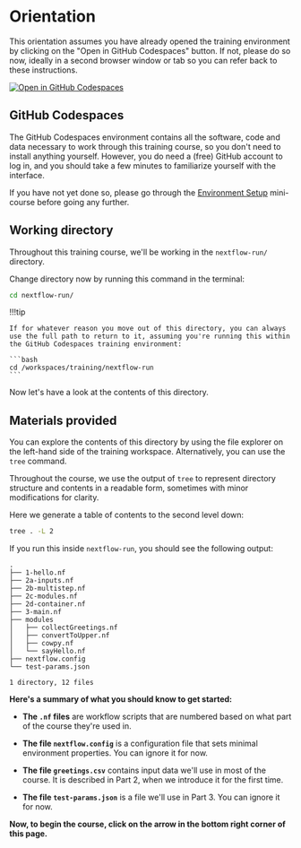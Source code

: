 # Orientation

This orientation assumes you have already opened the training environment by clicking on the "Open in GitHub Codespaces" button.
If not, please do so now, ideally in a second browser window or tab so you can refer back to these instructions.

[![Open in GitHub Codespaces](https://github.com/codespaces/badge.svg)](https://codespaces.new/nextflow-io/training?quickstart=1&ref=master)

## GitHub Codespaces

The GitHub Codespaces environment contains all the software, code and data necessary to work through this training course, so you don't need to install anything yourself.
However, you do need a (free) GitHub account to log in, and you should take a few minutes to familiarize yourself with the interface.

If you have not yet done so, please go through the [Environment Setup](../../envsetup/) mini-course before going any further.

## Working directory

Throughout this training course, we'll be working in the `nextflow-run/` directory.

Change directory now by running this command in the terminal:

```bash
cd nextflow-run/
```

!!!tip

    If for whatever reason you move out of this directory, you can always use the full path to return to it, assuming you're running this within the GitHub Codespaces training environment:

    ```bash
    cd /workspaces/training/nextflow-run
    ```

Now let's have a look at the contents of this directory.

## Materials provided

You can explore the contents of this directory by using the file explorer on the left-hand side of the training workspace.
Alternatively, you can use the `tree` command.

Throughout the course, we use the output of `tree` to represent directory structure and contents in a readable form, sometimes with minor modifications for clarity.

Here we generate a table of contents to the second level down:

```bash
tree . -L 2
```

If you run this inside `nextflow-run`, you should see the following output:

```console title="Directory contents"
.
├── 1-hello.nf
├── 2a-inputs.nf
├── 2b-multistep.nf
├── 2c-modules.nf
├── 2d-container.nf
├── 3-main.nf
├── modules
│   ├── collectGreetings.nf
│   ├── convertToUpper.nf
│   ├── cowpy.nf
│   └── sayHello.nf
├── nextflow.config
└── test-params.json

1 directory, 12 files
```

**Here's a summary of what you should know to get started:**

- **The `.nf` files** are workflow scripts that are numbered based on what part of the course they're used in.

- **The file `nextflow.config`** is a configuration file that sets minimal environment properties.
  You can ignore it for now.

- **The file `greetings.csv`** contains input data we'll use in most of the course. It is described in Part 2, when we introduce it for the first time.

- **The file `test-params.json`** is a file we'll use in Part 3. You can ignore it for now.

**Now, to begin the course, click on the arrow in the bottom right corner of this page.**
